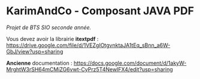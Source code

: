 # KarimAndCo - Composant JAVA PDF

*Projet de BTS SIO seconde année.*

Vous devez avoir la librairie **itextpdf** : https://drive.google.com/file/d/1VEZgIOtgvnktaJA1tEq_sBnn_a6W-GbJ/view?usp=sharing

**Ancienne** documentation : https://docs.google.com/document/d/1akyW-MrghtW3rSH64mCMiZG6vwt-CyPrz5T4NewIFX4/edit?usp=sharing
